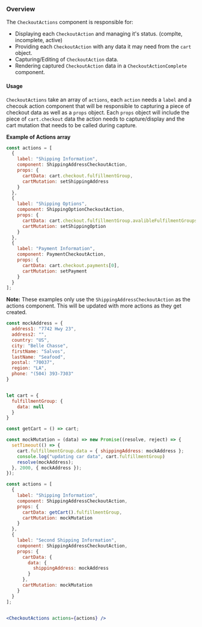 ### Overview
The `CheckoutActions` component is responsible for:
  * Displaying each `CheckoutAction` and managing it's status. (complte, incomplete, active)
  * Providing each  `CheckoutAction` with any data it may need from the `cart` object.
  * Capturing/Editing of `CheckoutAction` data.
  * Rendering captured `CheckoutAction` data in a `CheckoutActionComplete` component.

#### Usage
`CheckoutActions` take an array of `actions`, each `action` needs a `label` and a checouk action component that will be responsible to capturing a piece of checkout data as well as a `props` object. Each `props` object will include the piece of `cart.checkout` data the action needs to capture/display and the cart mutation that needs to be called during capture.

**Example of Actions array**
```js static
const actions = [
  {
    label: "Shipping Information",
    component: ShippingAddressCheckoutAction,
    props: {
      cartData: cart.checkout.fulfillmentGroup,
      cartMutation: setShippingAddress
    }
  },
  {
    label: "Shipping Options",
    component: ShippingOptionCheckoutAction,
    props: {
      cartData: cart.checkout.fulfillmentGroup.avalibleFulfilmentGroups,
      cartMutation: setShippingOption
    }
  },
  { 
    label: "Payment Information", 
    component: PaymentCheckoutAction, 
    props: { 
      cartData: cart.checkout.payments[0], 
      cartMutation: setPayment
    } 
  }
];

```

**Note:** These examples only use the `ShippingAddressCheckoutAction` as the actions component. This will be updated with more actions as they get created.

```jsx
const mockAddress = {
  address1: "7742 Hwy 23",
  address2: "",
  country: "US",
  city: "Belle Chasse",
  firstName: "Salvos",
  lastName: "Seafood",
  postal: "70037",
  region: "LA",
  phone: "(504) 393-7303"
}


let cart = {
  fulfillmentGroup: {
    data: null
  }
}

const getCart = () => cart;

const mockMutation = (data) => new Promise((resolve, reject) => {
  setTimeout(() => {
    cart.fulfillmentGroup.data = { shippingAddress: mockAddress };
    console.log("updating car data", cart.fulfillmentGroup)
    resolve(mockAddress);
  }, 2000, { mockAddress });
});

const actions = [
  {
    label: "Shipping Information",
    component: ShippingAddressCheckoutAction,
    props: {
      cartData: getCart().fulfillmentGroup,
      cartMutation: mockMutation
    }
  },
  { 
    label: "Second Shipping Information", 
    component: ShippingAddressCheckoutAction, 
    props: { 
      cartData: {
        data: {
          shippingAddress: mockAddress
        }
      }, 
      cartMutation: mockMutation 
    } 
  }
];


<CheckoutActions actions={actions} />

```
